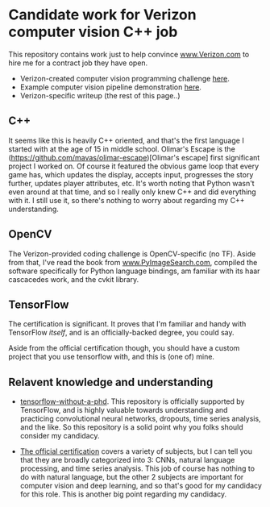 # Candidate work for Verizon computer vision C++ job

This repository contains work just to help convince www.Verizon.com to hire me for a contract job they have open.

- Verizon-created computer vision programming challenge [here](work/challenge/).
- Example computer vision pipeline demonstration [here](work/verizon/).
- Verizon-specific writeup (the rest of this page..)

## C++

It seems like this is heavily C++ oriented, and that's the first language I started with at the age of 15 in middle school.  Olimar's Escape is the (https://github.com/mavas/olimar-escape)[Olimar's escape] first significant project I worked on.  Of course it featured the obvious game loop that every game has, which updates the display, accepts input, progresses the story further, updates player attributes, etc.  It's worth noting that Python wasn't even around at that time, and so I really only knew C++ and did everything with it.  I still use it, so there's nothing to worry about regarding my C++ understanding.

## OpenCV

The Verizon-provided coding challenge is OpenCV-specific (no TF).  Aside from that, I've read the book from www.PyImageSearch.com, compiled the software specifically for Python language bindings, am familiar with its haar cascacedes work, and the cvkit library.

## TensorFlow

The certification is significant.  It proves that I'm familiar and handy with TensorFlow _itself_, and is an officially-backed degree, you could say.

Aside from the official certification though, you should have a custom project that you use tensorflow with, and this is (one of) mine.

## Relavent knowledge and understanding

- [tensorflow-without-a-phd](https://github.com/GoogleCloudPlatform/tensorflow-without-a-phd).  This repository is officially supported by TensorFlow, and is highly valuable towards understanding and practicing convolutional neural networks, dropouts, time series analysis, and the like.  So this repository is a solid point why you folks should consider my candidacy.

- [The official certification](https//www.tensorflow.org/certificate) covers a variety of subjects, but I can tell you that they are broadly categorized into 3: CNNs, natural language processing, and time series analysis.  This job of course has nothing to do with natural language, but the other 2 subjects are important for computer vision and deep learning, and so that's good for my candidacy for this role.  This is another big point regarding my candidacy.
